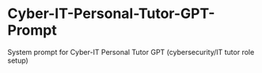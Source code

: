 # Cyber-IT-Personal-Tutor-GPT-Prompt
System prompt for Cyber-IT Personal Tutor GPT (cybersecurity/IT tutor role setup)
